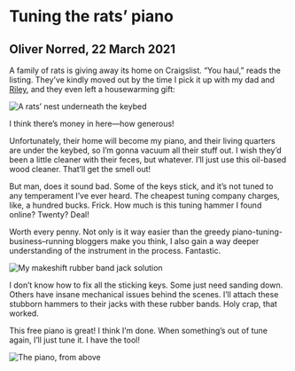 # Tuning the rats’ piano

## Oliver Norred, 22 March 2021

A family of rats is giving away its home on Craigslist. “You haul,” reads the listing. They’ve kindly moved out by the time I pick it up with my dad and [Riley](https://rileysamuelhuston.com), and they even left a housewarming gift:

![A rats’ nest underneath the keybed](images/nicephotos/ratsnest.png)
<p class="caption">I think there’s money in here—how generous!</p>

Unfortunately, their home will become my piano, and their living quarters are under the keybed, so I’m gonna vacuum all their stuff out. I wish they’d been a little cleaner with their feces, but whatever. I’ll just use this oil-based wood cleaner. That’ll get the smell out!

But man, does it sound bad. Some of the keys stick, and it’s not tuned to any temperament I’ve ever heard. The cheapest tuning company charges, like, a hundred bucks. Frick. How much is this tuning hammer I found online? Twenty? Deal!

Worth every penny. Not only is it way easier than the greedy piano-tuning-business&ndash;running bloggers make you think, I also gain a way deeper understanding of the instrument in the process. Fantastic.

![My makeshift rubber band jack solution](images/nicephotos/rubberbandjack.png)

I don’t know how to fix all the sticking keys. Some just need sanding down. Others have insane mechanical issues behind the scenes. I’ll attach these stubborn hammers to their jacks with these rubber bands. Holy crap, that worked.

This free piano is great! I think I’m done. When something’s out of tune again, I’ll just tune it. I have the tool!

![The piano, from above](images/nicephotos/piano_cropped.png)